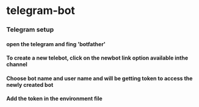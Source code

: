 # telegram-bot
### Telegram setup
#### open the telegram and fing 'botfather'
#### To create a new telebot, click on the newbot link option available inthe channel
#### Choose bot name and user name and will be getting token to access the newly created bot 
#### Add the token in the environment file